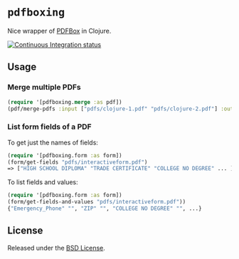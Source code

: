 # `pdfboxing`

Nice wrapper of [PDFBox](http://pdfbox.apache.org/) in Clojure.

[![Continuous Integration status](https://secure.travis-ci.org/dotemacs/pdfboxing.png)](http://travis-ci.org/dotemacs/pdfboxing)


## Usage

### Merge multiple PDFs

```clojure
(require '[pdfboxing.merge :as pdf])
(pdf/merge-pdfs :input ["pdfs/clojure-1.pdf" "pdfs/clojure-2.pdf"] :output "foo.pdf")
```

### List form fields of a PDF

To get just the names of fields:

```clojure
(require '[pdfboxing.form :as form])
(form/get-fields "pdfs/interactiveform.pdf")
=> ["HIGH SCHOOL DIPLOMA" "TRADE CERTIFICATE" "COLLEGE NO DEGREE" ... ]
```

To list fields and values:

```clojure
(require '[pdfboxing.form :as form])
(form/get-fields-and-values "pdfs/interactiveform.pdf"))
{"Emergency_Phone" "", "ZIP" "", "COLLEGE NO DEGREE" "", ...}
```

## License

Released under the [BSD License](http://www.opensource.org/licenses/bsd-license.php).
